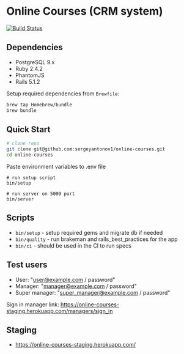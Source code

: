 # Online Courses (CRM system)

[![Build Status](https://semaphoreci.com/api/v1/sergeyantonov1/online-courses/branches/master/badge.svg)](https://semaphoreci.com/sergeyantonov1/online-courses)

## Dependencies

* PostgreSQL 9.х
* Ruby 2.4.2
* PhantomJS
* Rails 5.1.2

Setup required dependencies from `Brewfile`:
```bash
brew tap Homebrew/bundle
brew bundle
```

## Quick Start

```bash
# clone repo
git clone git@github.com:sergeyantonov1/online-courses.git
cd online-courses
```

Paste environment variables to .env file

```
# run setup script
bin/setup

# run server on 5000 port
bin/server
```

## Scripts

* `bin/setup` - setup required gems and migrate db if needed
* `bin/quality` - run brakeman and rails_best_practices for the app
* `bin/ci` - should be used in the CI to run specs

## Test users

  - User: "user@example.com / password"
  - Manager: "manager@example.com / password"
  - Super manager: "super_manager@example.com / password"
  
  Sign in manager link: https://online-courses-staging.herokuapp.com/managers/sign_in
  
## Staging

* https://online-courses-staging.herokuapp.com/
